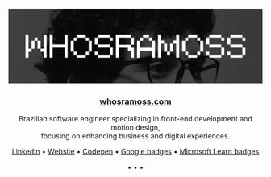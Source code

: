 <p align="center">
    <a href="https://whosramoss.com/" target="_blank"><img src="photo.png" /></a>
</p>
<h3 align='center'>
  <strong>
    <a href="https://whosramoss.com/" target="_blank">whosramoss.com</a>
  </strong>
</h3>
<p align="center">
    Brazilian software engineer specializing in front-end development and motion design,<br/>focusing on enhancing business and digital experiences.
</p> 
<p align="center">
  <a href="https://www.linkedin.com/in/whosramoss">Linkedin</a> •
  <a href="https://whosramoss.com">Website</a> •
  <a href="https://codepen.io/whosramoss">Codepen</a> •
  <a href="https://g.dev/whosramoss">Google badges</a> •
  <a href="https://learn.microsoft.com/en-us/users/whosramoss">Microsoft Learn badges</a>
</p>
<p align="center">
  • • •
</p>
